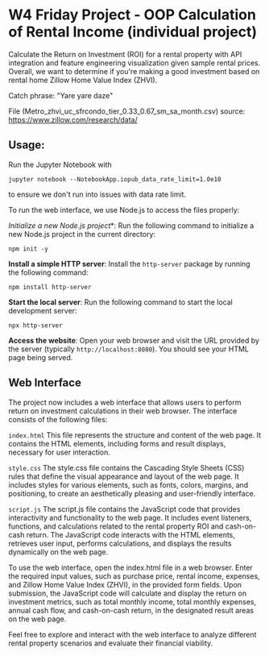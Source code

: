 # W4 Friday Project - OOP Calculation of Rental Income (individual project)

Calculate the Return on Investment (ROI) for a rental property with API integration and feature engineering visualization given sample rental prices. Overall, we want to determine if you're making a good investment based on rental home Zillow Home Value Index (ZHVI).

Catch phrase: "Yare yare daze" 

File (Metro_zhvi_uc_sfrcondo_tier_0.33_0.67_sm_sa_month.csv) source: https://www.zillow.com/research/data/

## Usage: 

Run the Jupyter Notebook with 
```
jupyter notebook --NotebookApp.iopub_data_rate_limit=1.0e10
```

to ensure we don't run into issues with data rate limit.

To run the web interface, we use Node.js to access the files properly:

*Initialize a new Node.js project**: Run the following command to initialize a new Node.js project in the current directory:

```
npm init -y
```

**Install a simple HTTP server**: Install the `http-server` package by running the following command:

```
npm install http-server
```

**Start the local server**: Run the following command to start the local development server:

```
npx http-server
```

**Access the website**: Open your web browser and visit the URL provided by the server (typically `http://localhost:8080`). You should see your HTML page being served.


## Web Interface
The project now includes a web interface that allows users to perform return on investment calculations in their web browser. The interface consists of the following files:

`index.html`
This file represents the structure and content of the web page. It contains the HTML elements, including forms and result displays, necessary for user interaction.

`style.css`
The style.css file contains the Cascading Style Sheets (CSS) rules that define the visual appearance and layout of the web page. It includes styles for various elements, such as fonts, colors, margins, and positioning, to create an aesthetically pleasing and user-friendly interface.

`script.js`
The script.js file contains the JavaScript code that provides interactivity and functionality to the web page. It includes event listeners, functions, and calculations related to the rental property ROI and cash-on-cash return. The JavaScript code interacts with the HTML elements, retrieves user input, performs calculations, and displays the results dynamically on the web page.

To use the web interface, open the index.html file in a web browser. Enter the required input values, such as purchase price, rental income, expenses, and Zillow Home Value Index (ZHVI), in the provided form fields. Upon submission, the JavaScript code will calculate and display the return on investment metrics, such as total monthly income, total monthly expenses, annual cash flow, and cash-on-cash return, in the designated result areas on the web page.

Feel free to explore and interact with the web interface to analyze different rental property scenarios and evaluate their financial viability.

